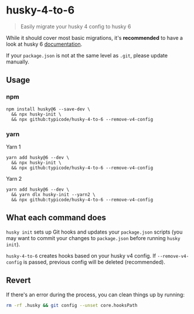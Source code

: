 # husky-4-to-6

> Easily migrate your husky 4 config to husky 6

While it should cover most basic migrations, it's **recommended** to have a look at husky 6 [documentation](https://typicode.github.io/husky).

If your `package.json` is not at the same level as `.git`, please update manually.

## Usage

### npm

```shell
npm install husky@6 --save-dev \
  && npx husky-init \
  && npx github:typicode/husky-4-to-6 --remove-v4-config
```

### yarn

Yarn 1

```shell
yarn add husky@6 --dev \
  && npx husky-init \
  && npx github:typicode/husky-4-to-6 --remove-v4-config
```

Yarn 2

```shell
yarn add husky@6 --dev \
  && yarn dlx husky-init --yarn2 \
  && npx github:typicode/husky-4-to-6 --remove-v4-config
```

## What each command does

`husky init` sets up Git hooks and updates your `package.json` scripts (you may want to commit your changes to `package.json` before running `husky init`).

`husky-4-to-6` creates hooks based on your husky v4 config. If `--remove-v4-config` is passed, previous config will be deleted (recommended).

## Revert

If there's an error during the process, you can clean things up by running:

```sh
rm -rf .husky && git config --unset core.hooksPath
```
